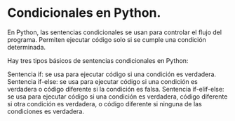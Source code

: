 # Condicionales en Python.

En Python, las sentencias condicionales se usan para controlar el flujo del programa. Permiten ejecutar código solo si se cumple una condición determinada.

Hay tres tipos básicos de sentencias condicionales en Python:

Sentencia if: se usa para ejecutar código si una condición es verdadera.
Sentencia if-else: se usa para ejecutar código si una condición es verdadera o código diferente si la condición es falsa.
Sentencia if-elif-else: se usa para ejecutar código si una condición es verdadera, código diferente si otra condición es verdadera, o código diferente si ninguna de las condiciones es verdadera.
